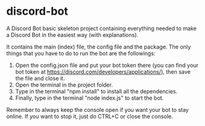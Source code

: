# discord-bot
A Discord Bot basic skeleton project containing everything needed to make a Discord Bot in the easiest way (with explanations).

It contains the main (index) file, the config file and the package. The only things that you have to do to run the bot are the followings:

1. Open the config.json file and put your bot token there (you can find your bot token at https://discord.com/developers/applications/), then save the file and close it.
2. Open the terminal in the project folder.
3. Type in the terminal "npm install" to install all the dependencies.
5. Finally, type in the terminal "node index.js" to start the bot.

Remember to always keep the console open if you want your bot to stay online. If you want to stop it, just do CTRL+C or close the console.
